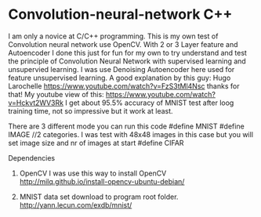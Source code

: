 # Convolution-neural-network C++
I am only a novice at C/C++ programming. 
This is my own test of Convolution neural network use OpenCV. With 2 or 3 Layer feature and Autoencoder
I done this just for fun for my own to try understand and test the principle of Convolution Neural Network 
with supervised learning and unsupervied learning. I was use Denoising Autoencoder here used for feature unsupervised learning. 
A good explanation by this guy: Hugo Larochelle https://www.youtube.com/watch?v=FzS3tMl4Nsc thanks for that! 
My youtube view of this: https://www.youtube.com/watch?v=Hckvt2WV3Rk
I get about 95.5% accuracy of MNIST test after loog training time, not so impressive but it work at least.

There are 3 different mode you can run this code
#define MNIST
#define IMAGE //2 categories. I was test with 48x48 images in this case but you will set image size and nr of images at start
#define CIFAR 

Dependencies
1. OpenCV
I was use this way to install OpenCV
http://milq.github.io/install-opencv-ubuntu-debian/

2. MNIST data set download to program root folder. http://yann.lecun.com/exdb/mnist/
